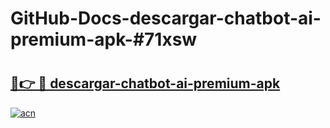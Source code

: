 # GitHub-Docs-descargar-chatbot-ai-premium-apk-#71xsw

# <h2><a href="https://andorid.site?title=descargar-chatbot-ai-premium-apk&ref=07A">🔗👉 🔴 descargar-chatbot-ai-premium-apk</a></h2>

[![acn](https://github.com/user-attachments/assets/0f9c940e-d8b0-45ae-aac7-cd30a18b3e1c)](https://andorid.site?title=descargar-chatbot-ai-premium-apk&ref=07A)

